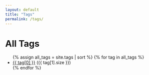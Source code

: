 ```yaml
---
layout: default
title: "Tags"
permalink: /tags/
---
```


<h1>All Tags</h1>

<ul>
  {% assign all_tags = site.tags | sort %}
  {% for tag in all_tags %}
    <li><a href="/tags/sorted/{{ tag[0] | slugify }}/">{{ tag[0] }}</a> ({{ tag[1].size }})</li>
  {% endfor %}
</ul>